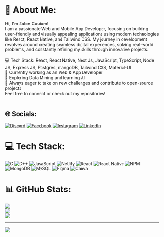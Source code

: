 # 💫 About Me:
Hi, I'm Salon Gautam!<br>I am a passionate Web and Mobile App Developer, focusing on building user-friendly and visually appealing applications using modern technologies like React, React Native, and Tailwind CSS. My journey in development revolves around creating seamless digital experiences, solving real-world problems, and constantly refining my skills through innovative projects.<br><br>💻 Tech Stack: React, React Native, Next Js, JavaScript, TypeScript, Node JS, Express JS, Postgres, mangoDB, Tailwind CSS, Material-UI<br>📱 Currently working as an Web & App Developer<br>🔬 Exploring Data Mining and learning AI<br>🚀 Always eager to take on new challenges and contribute to open-source projects<br>Feel free to connect or check out my repositories!<br><br>


## 🌐 Socials:
[![Discord](https://img.shields.io/badge/Discord-%237289DA.svg?logo=discord&logoColor=white)](https://discord.gg/salongautam) [![Facebook](https://img.shields.io/badge/Facebook-%231877F2.svg?logo=Facebook&logoColor=white)](https://facebook.com/https://www.facebook.com/saalon.gautam) [![Instagram](https://img.shields.io/badge/Instagram-%23E4405F.svg?logo=Instagram&logoColor=white)]([https://instagram.com/https://www.instagram.com/salongautam/](https://www.instagram.com/salongautam/)) [![LinkedIn](https://img.shields.io/badge/LinkedIn-%230077B5.svg?logo=linkedin&logoColor=white)]([https://linkedin.com/in/https://www.linkedin.com/in/salon-gautam-3633b1248/](https://www.linkedin.com/in/salon-gautam-3633b1248/)) 

# 💻 Tech Stack:
![C](https://img.shields.io/badge/c-%2300599C.svg?style=for-the-badge&logo=c&logoColor=white) ![C++](https://img.shields.io/badge/c++-%2300599C.svg?style=for-the-badge&logo=c%2B%2B&logoColor=white) ![JavaScript](https://img.shields.io/badge/javascript-%23323330.svg?style=for-the-badge&logo=javascript&logoColor=%23F7DF1E) ![Netlify](https://img.shields.io/badge/netlify-%23000000.svg?style=for-the-badge&logo=netlify&logoColor=#00C7B7) ![React](https://img.shields.io/badge/react-%2320232a.svg?style=for-the-badge&logo=react&logoColor=%2361DAFB) ![React Native](https://img.shields.io/badge/react_native-%2320232a.svg?style=for-the-badge&logo=react&logoColor=%2361DAFB) ![NPM](https://img.shields.io/badge/NPM-%23CB3837.svg?style=for-the-badge&logo=npm&logoColor=white) ![MongoDB](https://img.shields.io/badge/MongoDB-%234ea94b.svg?style=for-the-badge&logo=mongodb&logoColor=white) ![MySQL](https://img.shields.io/badge/mysql-4479A1.svg?style=for-the-badge&logo=mysql&logoColor=white) ![Figma](https://img.shields.io/badge/figma-%23F24E1E.svg?style=for-the-badge&logo=figma&logoColor=white) ![Canva](https://img.shields.io/badge/Canva-%2300C4CC.svg?style=for-the-badge&logo=Canva&logoColor=white)
# 📊 GitHub Stats:
![](https://github-readme-stats.vercel.app/api?username=mimcry&theme=dark&hide_border=false&include_all_commits=false&count_private=true)<br/>
![](https://github-readme-streak-stats.herokuapp.com/?user=mimcry&theme=dark&hide_border=false)<br/>
![](https://github-readme-stats.vercel.app/api/top-langs/?username=mimcry&theme=dark&hide_border=false&include_all_commits=false&count_private=true&layout=compact)

---
[![](https://visitcount.itsvg.in/api?id=mimcry&icon=0&color=0)](https://visitcount.itsvg.in)

<!-- Proudly created with GPRM ( https://gprm.itsvg.in ) -->
